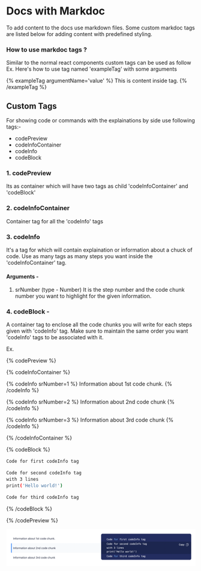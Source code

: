 # Docs with Markdoc

To add content to the docs use markdown files. Some custom markdoc tags are listed below for adding content with predefined styling.

### How to use markdoc tags ?

Similar to the normal react components custom tags can be used as follow
Ex. Here's how to use tag named 'exampleTag' with some arguments

{% exampleTag argumentName='value' %} <!-- starting tag with arguments -->
This is content inside tag.
{% /exampleTag %}<!-- closing tag -->

## Custom Tags

For showing code or commands with the explainations by side use following tags:-

- codePreview
- codeInfoContainer
- codeInfo
- codeBlock

### 1. codePreview

Its as container which will have two tags as child 'codeInfoContainer' and 'codeBlock'

### 2. codeInfoContainer

Container tag for all the 'codeInfo' tags

### 3. codeInfo

It's a tag for which will contain explaination or information about a chuck of code. Use as many tags as many steps you want inside the 'codeInfoContainer' tag.

#### Arguments -

1. srNumber (type - Number)
   It is the step number and the code chunk number you want to highlight for the given information.

### 4. codeBlock -

A container tag to enclose all the code chunks you will write for each steps given with 'codeInfo' tag. Make sure to maintain the same order you want 'codeInfo' tags to be associated with it.

Ex.

{% codePreview %}

{% codeInfoContainer %}

{% codeInfo srNumber=1 %}
Information about 1st code chunk.
{% /codeInfo %}

{% codeInfo srNumber=2 %}
Information about 2nd code chunk
{% /codeInfo %}

{% codeInfo srNumber=3 %}
Information about 3rd code chunk
{% /codeInfo %}

{% /codeInfoContainer %}

{% codeBlock %}

```bash
Code for first codeInfo tag
```

```bash
Code for second codeInfo tag
with 3 lines
print('Hello world!')
```

```bash
Code for third codeInfo tag
```

{% /codeBlock %}

{% /codePreview %}

![How above code looks](codePreview.png)
